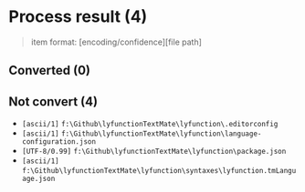 # Process result (4)

> item format: [encoding/confidence][file path]

## Converted (0)


## Not convert (4)

- `[ascii/1]` `f:\Github\lyfunctionTextMate\lyfunction\.editorconfig`
- `[ascii/1]` `f:\Github\lyfunctionTextMate\lyfunction\language-configuration.json`
- `[UTF-8/0.99]` `f:\Github\lyfunctionTextMate\lyfunction\package.json`
- `[ascii/1]` `f:\Github\lyfunctionTextMate\lyfunction\syntaxes\lyfunction.tmLanguage.json`
